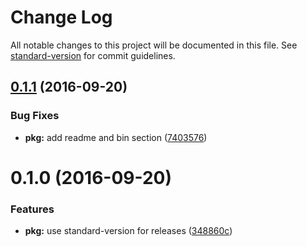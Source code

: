 # Change Log

All notable changes to this project will be documented in this file. See [standard-version](https://github.com/conventional-changelog/standard-version) for commit guidelines.

<a name="0.1.1"></a>
## [0.1.1](https://github.com/joakimbeng/rulla/compare/v0.1.0...v0.1.1) (2016-09-20)


### Bug Fixes

* **pkg:** add readme and bin section ([7403576](https://github.com/joakimbeng/rulla/commit/7403576))



<a name="0.1.0"></a>
# 0.1.0 (2016-09-20)


### Features

* **pkg:** use standard-version for releases ([348860c](https://github.com/joakimbeng/rulla/commit/348860c))
